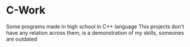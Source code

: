# C-Work
Some programs made in high school in C++ language 
This projects don't have any relation across them, is a demonstration of my skills, someones are outdated

